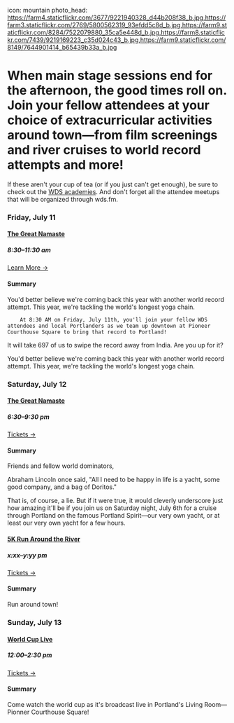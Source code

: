 icon: mountain
photo_head: https://farm4.staticflickr.com/3677/9221940328_d44b208f38_b.jpg,https://farm3.staticflickr.com/2769/5800562319_93efdd5c8d_b.jpg,https://farm9.staticflickr.com/8284/7522079880_35ca5e448d_b.jpg,https://farm8.staticflickr.com/7439/9219169223_c35d024c43_b.jpg,https://farm9.staticflickr.com/8149/7644901414_b65439b33a_b.jpg

# When main stage sessions end for the afternoon, the good times roll on. Join your fellow attendees at your choice of extracurricular activities around town—from film screenings and river cruises to world record attempts and more!

If these aren't your cup of tea (or if you just can't get enough), be sure to check out the [WDS academies](/academies). And don't forget all the attendee meetups that will be organized through wds.fm.

<div class="zig-zags_blue"></div>

<a name="namaste"></a>
### Friday, July 11


<div class="collapsable-box collapsable-box-open">
	<a href="/2014-world-record"><h4>The Great Namaste</h4></a>
	<h5>8:30–11:30 am</h5>
	<a href="/2014-world-record" class="button">Learn More &rarr;</a>
	<div class="collapsable-content">
		<h4>Summary</h4>
		You'd better believe we're coming back this year with another world record attempt. This year, we're tackling the world's longest yoga chain.
		
		At 8:30 AM on Friday, July 11th, you'll join your fellow WDS attendees and local Portlanders as we team up downtown at Pioneer Courthouse Square to bring that record to Portland!

It will take 697 of us to swipe the record away from India. Are you up for it?
	</div>
</div>

You'd better believe we're coming back this year with another world record attempt. This year, we're tackling the world's longest yoga chain.


<a name="portland-spirit"></a>
### Saturday, July 12


<div class="collapsable-box collapsable-box-open">
	<a href="#"><h4>The Great Namaste</h4></a>
	<h5>6:30–9:30 pm</h5>
	<a href="#" class="button">Tickets &rarr;</a>
	<div class="collapsable-content">
		<h4>Summary</h4>
		Friends and fellow world dominators,

Abraham Lincoln once said, "All I need to be happy in life is a yacht, some good company, and a bag of Doritos."

That is, of course, a lie. But if it were true, it would cleverly underscore just how amazing it'll be if you join us on Saturday night, July 6th for a cruise through Portland on the famous Portland Spirit—our very own yacht, or at least our very own yacht for a few hours.
	</div>
</div>


<a name="5k-run"></a>

<div class="collapsable-box collapsable-box-open">
	<a href="#"><h4>5K Run Around the River</h4></a>
	<h5>x:xx–y:yy pm</h5>
	<a href="#" class="button">Tickets &rarr;</a>
	<div class="collapsable-content">
		<h4>Summary</h4>
		Run around town!
	</div>
</div>

<a name="world-cup"></a>
### Sunday, July 13


<div class="collapsable-box collapsable-box-open">
	<a href="#"><h4>World Cup Live</h4></a>
	<h5>12:00–2:30 pm</h5>
	<a href="#" class="button">Tickets &rarr;</a>
	<div class="collapsable-content">
		<h4>Summary</h4>
		Come watch the world cup as it's broadcast live in Portland's Living Room—Pionner Courthouse Square!
	</div>
</div>
